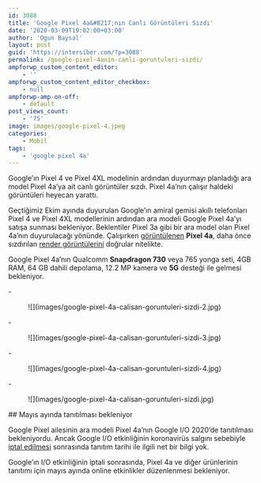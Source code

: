 ```yaml
---
id: 3088
title: 'Google Pixel 4a&#8217;nın Canlı Görüntüleri Sızdı'
date: '2020-03-09T19:02:00+03:00'
author: 'Ogun Baysal'
layout: post
guid: 'https://intersiber.com/?p=3088'
permalink: /google-pixel-4anin-canli-goruntuleri-sizdi/
ampforwp_custom_content_editor:
    - ''
ampforwp_custom_content_editor_checkbox:
    - null
ampforwp-amp-on-off:
    - default
post_views_count:
    - '75'
image: images/google-pixel-4.jpeg
categories:
    - Mobil
tags:
    - 'google pixel 4a'
---
```


Google’ın Pixel 4 ve Pixel 4XL modelinin ardından duyurmayı planladığı ara model Pixel 4a’ya ait canlı görüntüler sızdı. Pixel 4a’nın çalışır haldeki görüntüleri heyecan yarattı.

Geçtiğimiz Ekim ayında duyurulan Google’ın amiral gemisi akıllı telefonları Pixel 4 ve Pixel 4XL modellerinin ardından ara modeli Google Pixel 4a’yı satışa sunması bekleniyor. Beklentiler Pixel 3a gibi bir ara model olan Pixel 4a’nın duyurulacağı yönünde. Çalışırken [görüntülenen](https://rozetked.me/news/10000-novye-fotografii-google-pixel-4a-podtverzhdayut-dizayn-smartfona) **Pixel 4a**, daha önce sızdırılan [render görüntülerini](https://intersiber.com/googlein-ara-modeli-pixel-4a-fotograflari-sizdi/) doğrular nitelikte.

Google Pixel 4a’nın Qualcomm **Snapdragon 730** veya 765 yonga seti, 4GB RAM, 64 GB dahili depolama, 12.2 MP kamera ve **5G** desteği ile gelmesi bekleniyor.

<div class="wp-block-jetpack-slideshow aligncenter" data-effect="slide"><div class="wp-block-jetpack-slideshow_container swiper-container">- <figure>![](images/google-pixel-4a-calisan-goruntuleri-sizdi-2.jpg)</figure>
- <figure>![](images/google-pixel-4a-calisan-goruntuleri-sizdi-3.jpg)</figure>
- <figure>![](images/google-pixel-4a-calisan-goruntuleri-sizdi-4.jpg)</figure>
- <figure>![](images/google-pixel-4a-calisan-goruntuleri-sizdi.jpg)</figure>

<a class="wp-block-jetpack-slideshow_button-prev swiper-button-prev swiper-button-white" role="button"></a><a class="wp-block-jetpack-slideshow_button-next swiper-button-next swiper-button-white" role="button"></a><a aria-label="Pause Slideshow" class="wp-block-jetpack-slideshow_button-pause" role="button"></a><div class="wp-block-jetpack-slideshow_pagination swiper-pagination swiper-pagination-white"></div></div></div>## Mayıs ayında tanıtılması bekleniyor

Google Pixel ailesinin ara modeli Pixel 4a’nın Google I/O 2020’de tanıtılması bekleniyordu. Ancak Google I/O etkinliğinin koronavirüs salgını sebebiyle [iptal edilmesi](https://intersiber.com/google-i-o-koronavirus-nedeniyle-iptal-edildi/) sonrasında tanıtım tarihi ile ilgili net bir bilgi yok.

Google’ın I/O etkinliğinin iptali sonrasında, Pixel 4a ve diğer ürünlerinin tanıtımı için mayıs ayında online etkinlikler düzenlenmesi bekleniyor.
